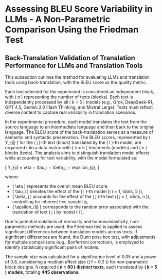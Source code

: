 # Assessing BLEU Score Variability in LLMs - A Non-Parametric Comparison Using the Friedman Test

## Back-Translation Validation of Translation Performance for LLMs and Translation Tools

This subsection outlines the method for evaluating LLMs and translation tools using back-translation, with the BLEU score as the quality metric.

Each text selected for the experiment is considered an independent block, with \( n \) representing the number of texts (blocks). Each text is independently processed by all \( k = 5 \) models (e.g., Grok, DeepSeek-R1, GPT 4.5, Gemini 2.0 Flash Thinking, and Mistral Large). Texts must reflect diverse content to capture real variability in translation scenarios.

In the experimental procedure, each model translates the text from the source language to an intermediate language and then back to the original language. The BLEU score of the back-translation serves as a measure of semantic and syntactic preservation. The BLEU scores, represented by \( Y_{ij} \) for the \( j \)-th text (block) translated by the \( i \)-th model, are organized into a data matrix with \( k = 5 \) treatments (models) and \( n \) blocks (texts). The analysis aims to distinguish translation model effects while accounting for text variability, with the model formulated as:

\[
Y_{ij} = \eta + \tau_i + \beta_j + \epsilon_{ij},
\]

where:
- \( \eta \) represents the overall mean BLEU score,
- \( \tau_i \) denotes the effect of the \( i \)-th model (\( i = 1, \dots, 5 \)),
- \( \beta_j \) accounts for the effect of the \( j \)-th text (\( j = 1, \dots, n \)), controlling for inherent text variability,
- \( \epsilon_{ij} \) corresponds to the random error associated with the translation of text \( j \) by model \( i \).

Due to potential violations of normality and homoscedasticity, non-parametric methods are used: the Friedman test is applied to assess significant differences between translation models across texts. If significant differences are found, the Dunn post-hoc test, with adjustments for multiple comparisons (e.g., Bonferroni correction), is employed to identify statistically significant pairs of models.

The sample size was calculated for a significance level of 0.05 and a power of 0.8, considering a medium effect size (\( f = 0.3 \)) for non-parametric block designs. It required **\( n = 89 \) distinct texts**, each translated by **\( k = 5 \) models**, totaling **445 observations**.
